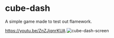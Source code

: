 # cube-dash

A simple game made to test out flamework.

https://youtu.be/ZnZJjqnrKUA
![cube-dash-screen](https://user-images.githubusercontent.com/53511594/195243406-c9815708-b5af-4ba2-85a7-c2a9f5d6b489.png)
